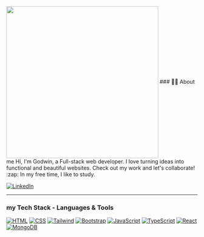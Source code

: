 
<img src="https://media.giphy.com/media/WUlplcMpOCEmTGBtBW/giphy.gif" width="400" align="center"> 
### 👨‍💻 About me
Hi, I'm Godwin, a Full-stack web developer. I love turning ideas into functional and beautiful websites. Check out my work and let's collaborate!  
 :zap: In my free time, I like to study.

 [![LinkedIn](https://img.shields.io/badge/LinkedIn-0077B5?style=for-the-badge&logo=linkedin&logoColor=white)](https://www.linkedin.com/in/godwinona007/)

---


### my Tech Stack - Languages & Tools


[![HTML](https://img.shields.io/badge/HTML5-E34F26.svg?style=for-the-badge&logo=HTML5&logoColor=white)]()
[![CSS](https://img.shields.io/badge/CSS3-1572B6.svg?style=for-the-badge&logo=CSS3&logoColor=white)]()
[![Tailwind](https://img.shields.io/badge/Tailwind%20CSS-06B6D4.svg?style=for-the-badge&logo=Tailwind-CSS&logoColor=white)]()
[![Bootstrap](https://img.shields.io/badge/Bootstrap-7952B3.svg?style=for-the-badge&logo=Bootstrap&logoColor=white)]()
[![JavaScript](https://img.shields.io/badge/JavaScript-F7DF1E.svg?style=for-the-badge&logo=JavaScript&logoColor=black)]()
[![TypeScript](https://img.shields.io/badge/TypeScript-3178C6.svg?style=for-the-badge&logo=TypeScript&logoColor=white)]()
[![React](https://img.shields.io/badge/React-61DAFB.svg?style=for-the-badge&logo=React&logoColor=black)]()
[![MongoDB](https://img.shields.io/badge/MongoDB-47A248.svg?style=for-the-badge&logo=MongoDB&logoColor=white)]()







